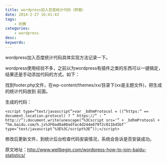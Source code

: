 ```yaml
---
title: wordpress加入百度统计代码（转载）
date: 2014-2-27 16:41:43
tags: 
	- 折腾
categories:
	- wordpress
desc: 
keywords: 
---
```


wordpress加入百度统计代码具体实现方法记录一下。

<!--more-->

wordpress使用经验不多，之前以为wordpress有插件之类的东西可以一键搞定，结果还是手动添加代码的方式。如下：

找到footer.php文件，在wp-content/themes/xx/目录下(xx是主题文件)，把生成的统计代码放到 </body>前面。

生成的代码：

```
<script type=”text/javascript”>var _bdhmProtocol = ((“https:” == document.location.protocol) ? ” https://” : ” http://”);document.write(unescape(“%3Cscript src='” + _bdhmProtocol + “hm.baidu.com/h.js%3F0ad8a80adfac4d244e679f2c011b45bf’ type=’text/javascript’%3E%3C/script%3E”));</script>
```

修改后更新文件，到统计后台检查代码安装情况，系统会告诉是否安装成功。

原文地址：http://www.wellbegin.com/wordpress-how-to-join-baidu-statistics/